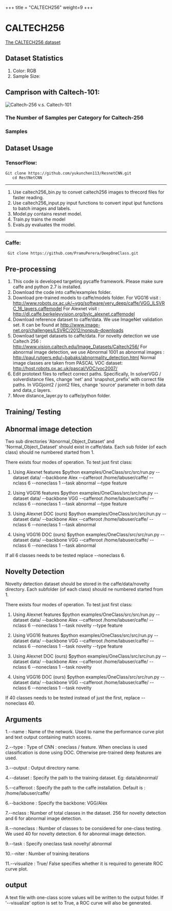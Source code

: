 +++
title = "CALTECH256"
weight=9
+++

# CALTECH256

[The CALTECH256 dataset](http://www.vision.caltech.edu/Image_Datasets/Caltech256/)

## Dataset Statistics

1. Color: RGB
2. Sample Size: 


## Camprison with Caltech-101:

![Caltech-256 v.s. Caltech-101](/figures/caltech256vs101.png)

### The Number of Samples per Category for Caltech-256


### Samples


## Dataset Usage


### TensorFlow:

```
Git clone https://github.com/yukunchen113/ResnetCNN.git
   cd RestNetCNN
```
--------------
1. Use caltech256_bin.py to convet caltech256 images to tfrecord files for faster reading.
2. Use caltech256_input.py input functions to convert input iput functions to batch images and labels.
3. Model.py contains resnet model.
4. Train.py trains the model
5. Evals.py evaluates the model.
---------------

### Caffe:
```
 Git clone https://github.com/PramuPerera/DeepOneClass.git
 ```
 Pre-processing
--------------
1. This code is developed targeting pycaffe framework. Please make sure caffe and python 2.7 is installed.
2. Download the code into caffe/examples folder.
3. Download pre-trained models to caffe/models folder.
	For VGG16 visit : http://www.robots.ox.ac.uk/~vgg/software/very_deep/caffe/VGG_ILSVRC_16_layers.caffemodel
	For Alexnet visit : http://dl.caffe.berkeleyvision.org/bvlc_alexnet.caffemodel
4. Download reference dataset to caffe/data. We use ImageNet validation set. It can be found at http://www.image-net.org/challenges/LSVRC/2012/nonpub-downloads
5. Download target datasets to caffe/data. For novelty detection we use Caltech 256 : http://www.vision.caltech.edu/Image_Datasets/Caltech256/
   For abnormal image detection, we use Abnormal 1001 as abnormal images : http://paul.rutgers.edu/~babaks/abnormality_detection.html
   Normal image classes are taken from PASCAL VOC dataset: http://host.robots.ox.ac.uk/pascal/VOC/voc2007/
6. Edit prototext files to reflect correct paths. Specifically, 
   In solverVGG / solverdistance files, change 'net' and 'snapshot_prefix' with correct file paths.
   In VGGjoint2 / joint2 files, change 'source'  parameter in both data and data_c layers.
7. Move distance_layer.py to caffe/python folder.   


Training/ Testing
-----------------


Abnormal image detection
------------------------
Two sub directories 'Abnormal_Object_Dataset' and 'Normal_Object_Dataset'
should exist in caffe/data. Each sub folder (of each class) should ne numbered started from 1.

There exists four modes of operation. To test just first class:

1. Using Alexnet features
    $python  examples/OneClass/src/src/run.py --dataset data/ --backbone Alex --cafferoot /home/labuser/caffe/ --nclass 6 --noneclass 1 --task abnormal --type feature

2. Using VGG16 features
    $python  examples/OneClass/src/src/run.py --dataset data/ --backbone VGG --cafferoot /home/labuser/caffe/ --nclass 6 --noneclass 1 --task abnormal --type feature
3. Using Alexnet DOC (ours)
    $python  examples/OneClass/src/src/run.py --dataset data/ --backbone Alex --cafferoot /home/labuser/caffe/ --nclass 6 --noneclass 1 --task abnormal

4. Using VGG16 DOC (ours)
   $python  examples/OneClass/src/src/run.py --dataset data/ --backbone VGG --cafferoot /home/labuser/caffe/ --nclass 6 --noneclass 1 --task abnormal

If all 6 classes needs to be tested replace --noneclass 6.



Novelty Detection
----------------- 

Novelty detection dataset should be stored in the  caffe/data/novelty directory. Each subfolder (of each class) should ne numbered started from 1.

There exists four modes of operation. To test just first class:

1. Using Alexnet features
    $python  examples/OneClass/src/src/run.py --dataset data/ --backbone Alex --cafferoot /home/labuser/caffe/ --nclass 6 --noneclass 1 --task novelty --type feature 

2. Using VGG16 features
    $python  examples/OneClass/src/src/run.py --dataset data/ --backbone VGG --cafferoot /home/labuser/caffe/ --nclass 6 --noneclass 1 --task novelty --type feature
3. Using Alexnet DOC (ours)
    $python  examples/OneClass/src/src/run.py --dataset data/ --backbone Alex --cafferoot /home/labuser/caffe/ --nclass 6 --noneclass 1 --task novelty

4. Using VGG16 DOC (ours)
    $python  examples/OneClass/src/src/run.py --dataset data/ --backbone VGG --cafferoot /home/labuser/caffe/ --nclass 6 --noneclass 1 --task novelty

If 40 classes needs to be tested instead of just the first, replace --noneclass 40.


Arguments
----------
1.--name : Name of the network. Used to name the performance curve plot and text output containing match scores.

2.--type : Type of CNN : oneclass / feature. When oneclass is used classification is done using DOC. Otherwise pre-trained deep features are used.

3.--output : Output directory name.

4.--dataset : Specify the path to the training dataset. Eg: data/abnormal/

5.--cafferoot : Specify the path to the caffe installation. Default is : /home/labuser/caffe/

6.--backbone : Specify the backbone: VGG/Alex

7.--nclass : Number of total classes in the dataset. 256 for novelty detection and 6 for abnormal image detection.

8.--noneclass : Number of classes to be considered for one-class testing. We used 40 for novelty detection. 6 for abnormal image detection. 

9.--task : Specify oneclass task novelty/ abnormal

10.--niter : Number of training iterations

11.--visualize : True/ False specifies whether it is required to generate ROC curve plot.


output
------
A text file with one-class score values will be written to the output folder. If '--visualize' option is set to True, a ROC
curve will also be generated.

 
